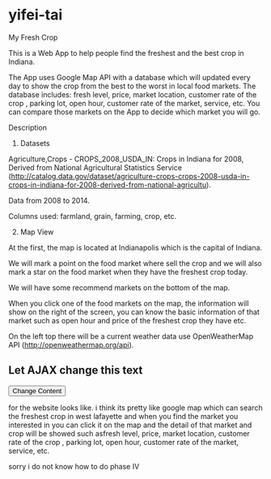# yifei-tai

My Fresh Crop

This is a Web App to help people find the freshest and the best crop   in Indiana.

The App uses Google Map API with a database which will updated every day to show the crop   from the best to the worst in local food markets. The database includes: fresh level, price, market location, customer rate of the crop   , parking lot, open hour, customer rate of the market, service, etc. You can compare those markets on the App to decide which market you will go.

Description

1.	Datasets
	
Agriculture,Crops - CROPS_2008_USDA_IN: Crops in Indiana for 2008, Derived from National Agricultural Statistics Service (http://catalog.data.gov/dataset/agriculture-crops-crops-2008-usda-in-crops-in-indiana-for-2008-derived-from-national-agricultu). 

Data from 2008 to 2014.

Columns used: farmland, grain, farming, crop, etc.

2.	Map View
	
At the first, the map is located at Indianapolis which is the capital of Indiana.

We will mark a point on the food market where sell the crop   and we will also mark a star on the food market when they have the freshest crop today.

We will have some recommend markets on the bottom of the map.

When you click one of the food markets on the map, the information will show on the right of the screen, you can know the basic information of that market such as open hour and price of the freshest crop   they have etc.

On the left top there will be a current weather data use OpenWeatherMap API (http://openweathermap.org/api).


<html>
<body>

<div id= "demo"><h2>Let AJAX change this text</h2></div>

<button type="botton" onclick="loadDoc()"> Change Content</button>

<script>
function loadDoc() {
  var xhttp = new XMLHttpRequest();
  xhttp.onreadystatechange = function() {
    if (this.readyState == 4 && this.status == 200) {
     document.getElementById("demo").innerHTML = this.responseText;
    }
  };
  xhttp.open("GET", "ftp://ftp.ncdc.noaa.gov/pub/data/hourly_precip-3240/by_month2013/3240sep2013.dat", true);
  xhttp.send();
}

</script>

</body>
</html>




for the website looks like. i think its pretty like google map which can search the freshest crop in west lafayette and when you find the market you interested in you can click it on the map and the detail of that market and crop will be showed such asfresh level, price, market location, customer rate of the crop   , parking lot, open hour, customer rate of the market, service, etc.  


sorry i do not know how to do phase IV
